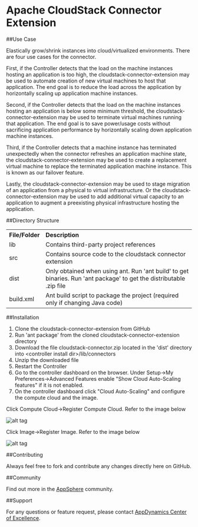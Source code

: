 Apache CloudStack Connector Extension
=====================================

##Use Case

Elastically grow/shrink instances into cloud/virtualized environments. There are four use cases for the connector. 

First, if the Controller detects that the load on the machine instances hosting an application is too high, the cloudstack-connector-extension may be used to automate creation of new virtual machines to host that application. The end goal is to reduce the load across the application by horizontally scaling up application machine instances.

Second, if the Controller detects that the load on the machine instances hosting an application is below some minimum threshold, the cloudstack-connector-extension may be used to terminate virtual machines running that application. The end goal is to save power/usage costs without sacrificing application performance by horizontally scaling down application machine instances.

Third, if the Controller detects that a machine instance has terminated unexpectedly when the connector refreshes an application machine state, the cloudstack-connector-extension may be used to create a replacement virtual machine to replace the terminated application machine instance. This is known as our failover feature.

Lastly, the cloudstack-connector-extension may be used to stage migration of an application from a physical to virtual infrastructure. Or the cloudstack-connector-extension may be used to add additional virtual capacity to an application to augment a preexisting physical infrastructure hosting the application. 

##Directory Structure

<table><tbody>
<tr>
<th align="left"> File/Folder </th>
<th align="left"> Description </th>
</tr>
<tr>
<td class='confluenceTd'> lib </td>
<td class='confluenceTd'> Contains third-party project references </td>
</tr>
<tr>
<td class='confluenceTd'> src </td>
<td class='confluenceTd'> Contains source code to the cloudstack connector extension </td>
</tr>
<tr>
<td class='confluenceTd'> dist </td>
<td class='confluenceTd'> Only obtained when using ant. Run 'ant build' to get binaries. Run 'ant package' to get the distributable .zip file </td>
</tr>
<tr>
<td class='confluenceTd'> build.xml </td>
<td class='confluenceTd'> Ant build script to package the project (required only if changing Java code) </td>
</tr>
</tbody>
</table>

##Installation

1. Clone the cloudstack-connector-extension from GitHub
2. Run 'ant package' from the cloned cloudstack-connector-extension directory
3. Download the file cloudstack-connector.zip located in the 'dist' directory into \<controller install dir\>/lib/connectors
4. Unzip the downloaded file
5. Restart the Controller
6. Go to the controller dashboard on the browser. Under Setup->My Preferences->Advanced Features enable "Show Cloud Auto-Scaling features" if it is not enabled. 
7. On the controller dashboard click "Cloud Auto-Scaling" and configure the compute cloud and the image.

Click Compute Cloud->Register Compute Cloud. Refer to the image below

![alt tag](https://raw.github.com/Appdynamics/cloudstack-connector-extension/master/CloudStack%20Compute%20Fields.png)

Click Image->Register Image. Refer to the image below

![alt tag](https://raw.github.com/Appdynamics/cloudstack-connector-extension/master/CloudStack%20Compute%20Image.png)

##Contributing

Always feel free to fork and contribute any changes directly here on GitHub.

##Community

Find out more in the [AppSphere](http://appsphere.appdynamics.com/t5/eXchange/Apache-Cloudstack-Cloud-Connector-Extension/idi-p/5497) community.

##Support

For any questions or feature request, please contact [AppDynamics Center of Excellence](mailto:ace-request@appdynamics.com).

